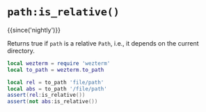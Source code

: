 # `path:is_relative()`

{{since('nightly')}}

Returns true if `path` is a relative `Path`, i.e., it depends on the current
directory.

```lua
local wezterm = require 'wezterm'
local to_path = wezterm.to_path

local rel = to_path 'file/path'
local abs = to_path '/file/path'
assert(rel:is_relative())
assert(not abs:is_relative())
```
